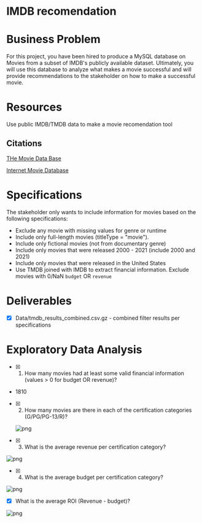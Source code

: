 # IMDB recomendation
# Business Problem
For this project, you have been hired to produce a MySQL database on Movies from a subset of IMDB's publicly available dataset. Ultimately, you will use this database to analyze what makes a movie successful and will provide recommendations to the stakeholder on how to make a successful movie.
 
# Resources 
Use public IMDB/TMDB data to make a movie recomendation tool

## Citations

[THe Movie Data Base](https://www.themoviedb.org)

[Internet Movie Database](https://www.imdb.com/conditions)


# Specifications
The stakeholder only wants to include information for movies based on the following specifications:
- Exclude any movie with missing values for genre or runtime
- Include only full-length movies (titleType = "movie").
- Include only fictional movies (not from documentary genre)
- Include only movies that were released 2000 - 2021 (include 2000 and 2021)
- Include only movies that were released in the United States
- Use TMDB joined with IMDB to extract financial information.  Exclude movies with 0/NaN `budget` OR `revenue`

# Deliverables
- [x] Data/tmdb_results_combined.csv.gz - combined filter results per specifications 

# Exploratory Data Analysis
- [x] 1. How many movies had at least some valid financial information (values > 0 for budget OR revenue)?
 - 1810
- [x] 2. How many movies are there in each of the certification categories (G/PG/PG-13/R)?
  
  ![png]('Data/movie_count.png')

- [x] 3. What is the average revenue per certification category?
 
 ![png]('Data/mean_revenue.png')
 
- [x] 4. What is the average budget per certification category?

 ![png]('Data/mean_budget.png')

- [x] What is the average ROI (Revenue - budget)?
 
 ![png]('Data/mean_roi.png')
